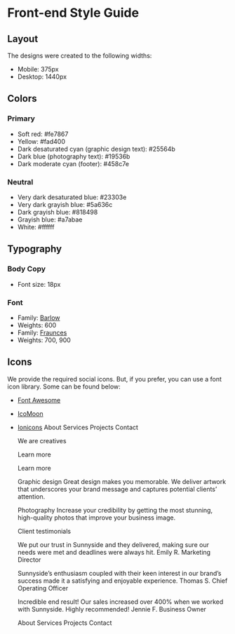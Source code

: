 # Front-end Style Guide

## Layout

The designs were created to the following widths:

- Mobile: 375px
- Desktop: 1440px

## Colors

### Primary

- Soft red: #fe7867
- Yellow: #fad400
- Dark desaturated cyan (graphic design text): #25564b
- Dark blue (photography text): #19536b
- Dark moderate cyan (footer): #458c7e

### Neutral

- Very dark desaturated blue: #23303e
- Very dark grayish blue: #5a636c
- Dark grayish blue: #818498
- Grayish blue: #a7abae
- White: #ffffff

## Typography

### Body Copy

- Font size: 18px

### Font

- Family: [Barlow](https://fonts.google.com/specimen/Barlow)
- Weights: 600
- Family: [Fraunces](https://fonts.google.com/specimen/Fraunces)
- Weights: 700, 900

## Icons

We provide the required social icons. But, if you prefer, you can use a font icon library. Some can be found below:

- [Font Awesome](https://fontawesome.com)
- [IcoMoon](https://icomoon.io)
- [Ionicons](https://ionicons.com)
  About
  Services
  Projects
  Contact

  We are creatives

  Learn more

  Learn more

  Graphic design
  Great design makes you memorable. We deliver artwork that underscores your brand message and captures potential clients’ attention.

  Photography
  Increase your credibility by getting the most stunning, high-quality photos that improve your business image.

  Client testimonials

  We put our trust in Sunnyside and they delivered, making sure our needs were met and deadlines were always hit.
  Emily R.
  Marketing Director

  Sunnyside’s enthusiasm coupled with their keen interest in our brand’s success made it a satisfying and enjoyable experience.
  Thomas S.
  Chief Operating Officer

  Incredible end result! Our sales increased over 400% when we worked with Sunnyside. Highly recommended!
  Jennie F.
  Business Owner

  About
  Services
  Projects
  Contact
